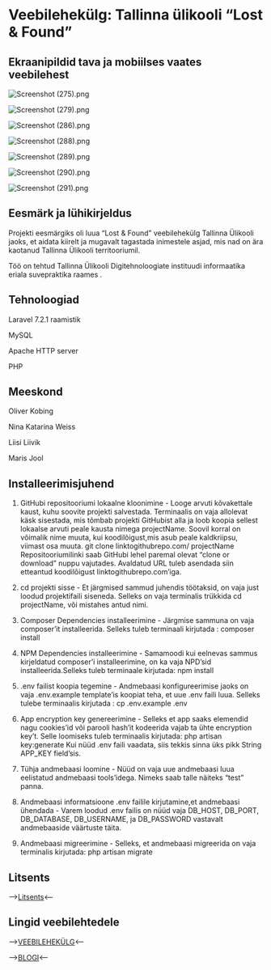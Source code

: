 # Veebilehekülg: Tallinna ülikooli “Lost & Found”

## Ekraanipildid tava ja mobiilses vaates veebilehest


![Screenshot (275).png](https://github.com/oliko888/lostfound/blob/master/Screenshot%20(275).png)

![Screenshot (279).png](https://github.com/oliko888/lostfound/blob/master/Screenshot%20(279).png)

![Screenshot (286).png](https://github.com/oliko888/lostfound/blob/master/Screenshot%20(286).png)

![Screenshot (288).png](https://github.com/oliko888/lostfound/blob/master/Screenshot%20(288).png)

![Screenshot (289).png](https://github.com/oliko888/lostfound/blob/master/Screenshot%20(289).png)

![Screenshot (290).png](https://github.com/oliko888/lostfound/blob/master/Screenshot%20(290).png)

![Screenshot (291).png](https://github.com/oliko888/lostfound/blob/master/Screenshot%20(291).png)


## Eesmärk ja lühikirjeldus

Projekti eesmärgiks oli luua “Lost & Found” veebilehekülg Tallinna Ülikooli jaoks, et aidata kiirelt ja mugavalt tagastada inimestele asjad, mis nad on ära kaotanud Tallinna Ülikooli territooriumil.

Töö on tehtud Tallinna Ülikooli Digitehnoloogiate instituudi informaatika eriala suvepraktika raames .

## Tehnoloogiad

Laravel 7.2.1 raamistik

MySQL

Apache HTTP server

PHP

## Meeskond  

Oliver Kobing

Nina Katarina Weiss

Liisi Liivik

Maris Jool

## Installeerimisjuhend
1. GitHubi repositooriumi lokaalne kloonimine - Looge arvuti kõvakettale kaust, kuhu soovite projekti salvestada. Terminaalis on vaja allolevat käsk sisestada, mis  tõmbab projekti GitHubist alla ja loob koopia sellest lokaalse arvuti peale kausta nimega projectName. Soovil korral on võimalik nime muuta, kui koodilõigust,mis asub peale kaldkriipsu, viimast osa muuta.
git clone linktogithubrepo.com/ projectName
Repositooriumilinki saab GitHubi lehel paremal olevat “clone or download” nuppu vajutades. Avaldatud URL tuleb asendada siin etteantud koodilõigust linktogithubrepo.com’iga.

2. cd projekti sisse - Et järgmised sammud juhendis töötaksid, on vaja just loodud projektifaili siseneda. Selleks on vaja terminalis trükkida cd projectName, või mistahes antud nimi.

3.  Composer Dependencies installeerimine - Järgmise sammuna on vaja composer’it installeerida. Selleks tuleb terminaali kirjutada :  composer install

4. NPM Dependencies installeerimine - Samamoodi kui eelnevas sammus kirjeldatud composer’i installeerimine, on ka vaja NPD’sid installeerida.Selleks tuleb terminaale kirjutada: npm install

5. .env failist koopia tegemine - Andmebaasi konfigureerimise jaoks on vaja  .env.example template’is koopiat teha, et uue  .env faili luua. Selleks tulebe terminaalis kirjutada :   cp .env.example .env

6. App encryption key genereerimine - Selleks et app saaks elemendid nagu cookies’id või parooli hash’it kodeerida vajab ta ühte encryption key’t. Selle loomiseks tuleb terminaalis kirjutada:  php artisan key:generate
Kui nüüd  .env faili vaadata, siis tekkis sinna üks pikk String  APP_KEY field’sis.

7. Tühja andmebaasi loomine - Nüüd on vaja uue andmebaasi luua eelistatud andmebaasi tools’idega. Nimeks saab talle näiteks “test” panna.

8. Andmebaasi informatsioone .env failile kirjutamine,et andmebaasi ühendada - Varem loodud  .env failis on nüüd vaja DB_HOST, DB_PORT, DB_DATABASE, DB_USERNAME, ja  DB_PASSWORD vastavalt andmebaaside väärtuste täita.

9. Andmebaasi migreerimine - Selleks, et andmebaasi migreerida  on vaja terminalis kirjutada:  php artisan migrate
 

## Litsents

-->[Litsents](https://github.com/oliko888/lostfound/blob/master/MIT%20litsents%20(MIT%20license))<--

## Lingid veebilehtedele

-->[VEEBILEHEKÜLG](https://epo.ee/lostfound/)<--

-->[BLOGI](http://suvepraktika.cs.tlu.ee/2020/ryhm07/)<--  


